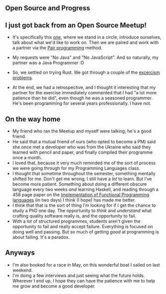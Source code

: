 ## Open Source and Progress

## I just got back from an Open Source Meetup!

- It's specifically this [one](https://www.meetup.com/la-fullstack/), where we stand in a circle, introduce ourselves,
  talk about what we'd like to work on. Then we are paired and work with a partner via the [Pair programming](https://en.wikipedia.org/wiki/Pair_programming) method.
  
- My requests were "No Java" and "No JavaScript". And so naturally, my partner was a Java Programmer :D
- So, we settled on trying Rust. We got through a couple of the [excercism problems](https://github.com/exercism/rust).
- At the end, we had a retrospective, and I thought it interesting that my partner for the exercise immediately commented
  that I had "a lot more patience than he did", even though he was a seasoned programmer. He's been programming for several years
  professionally. I have not.
  
## On the way home
- My friend who ran the Meetup and myself were talking; he's a good friend.
- He said that a mutual friend of ours (who opted to become a PM) said she once met a developer who 
  was from the Ukraine who said they learned with pencil and paper, and finally compiled their programme once a month.
- I loved that, because it very much reminded me of the sort of process we were going through for my Programming Languages class.
- I thought that sometime throughout the semester, something mentally shifted for me. Don't get me wrong; I still have a *lot* to
  learn. But I've become more patient. Something about doing a different obscure language every two weeks *and* learning Haskell,
  and reading through a 458 page paper on the [Implementation of Functional Programming languages](https://www.microsoft.com/en-us/research/wp-content/uploads/1987/01/slpj-book-1987-small.pdf)
  (in two days) I think (I hope) has made me better.
- I think that that is the sort of thing I'm looking for if I get the chance to study a PhD one day. The opportunity to *think* and 
  *understand* what crafting quality software really is, and the opportunity to fail. 
- With a lot of structured programmes, students aren't given the opportunity to fail and really accept failure. Everything is focused
  on doing well and passing. But so much of getting *good* at programming is about failing. It's a paradox.
  
## Anyways
- I'm also booked for a race in May, on this wonderful boat I sailed on last weekend.
- I'm doing a few interviews and just seeing what the future holds. Wherever I end up,
  I hope they can have the patience with me to help me grow and become a good developer. 
